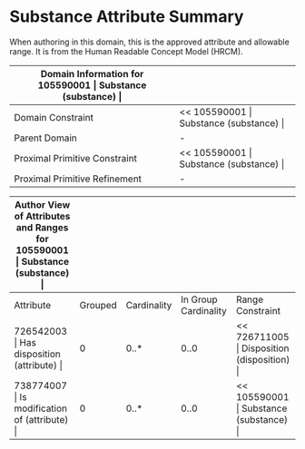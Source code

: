 # Substance Attribute Summary

When authoring in this domain, this is the approved attribute and allowable range. It is from the Human Readable Concept Model (HRCM).

  

  

| Domain Information for 105590001 \| Substance (substance) \| |   |
|---|---|
| Domain Constraint | << 105590001 \| Substance (substance) \| |
| Parent Domain | - |
| Proximal Primitive Constraint | << 105590001 \| Substance (substance) \| |
| Proximal Primitive Refinement | - |

  

| Author View of Attributes and Ranges for 105590001 \| Substance (substance) \| |   |   |   |   |
|---|---|---|---|---|
| Attribute | Grouped | Cardinality | In Group Cardinality | Range Constraint |
| 726542003 \| Has disposition (attribute) \| | 0 | 0..* | 0..0 | << 726711005 \| Disposition (disposition) \| |
| 738774007 \| Is modification of (attribute) \| | 0 | 0..* | 0..0 | << 105590001 \| Substance (substance) \| |

  

  

